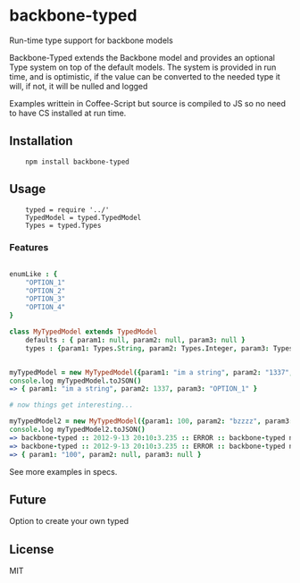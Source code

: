 backbone-typed
==============

Run-time type support for backbone models

Backbone-Typed extends the Backbone model and provides an optional Type system on top of the default models.
The system is provided in run time, and is optimistic, if the value can be converted to the needed type it will, if not, it will be nulled and logged

Examples writtein in Coffee-Script but source is compiled to JS so no need to have CS installed at run time.

## Installation

		npm install backbone-typed

## Usage

		typed = require '../'
		TypedModel = typed.TypedModel
		Types = typed.Types


### Features

```coffeescript

enumLike : {
	"OPTION_1"
	"OPTION_2"
	"OPTION_3"
	"OPTION_4"
}

class MyTypedModel extends TypedModel
	defaults : { param1: null, param2: null, param3: null }
	types : {param1: Types.String, param2: Types.Integer, param3: Types.Enum(enumLike)}


myTypedModel = new MyTypedModel({param1: "im a string", param2: "1337", param3: enumLike.OPTION_1})
console.log myTypedModel.toJSON()
=> { param1: "im a string", param2: 1337, param3: "OPTION_1" }

# now things get interesting...

myTypedModel2 = new MyTypedModel({param1: 100, param2: "bzzzz", param3: "NOT A REAL OPTION"})
console.log myTypedModel2.toJSON()
=> backbone-typed :: 2012-9-13 20:10:3.235 :: ERROR :: backbone-typed nulled value of:"param2" value:"bzzzz" type:"Integer"
=> backbone-typed :: 2012-9-13 20:10:3.235 :: ERROR :: backbone-typed nulled value of:"param3" value:"NOT A REAL OPTION" type:"Enum"
=> { param1: "100", param2: null, param3: null }

```


See more examples in specs.

## Future

Option to create your own typed


## License

MIT
